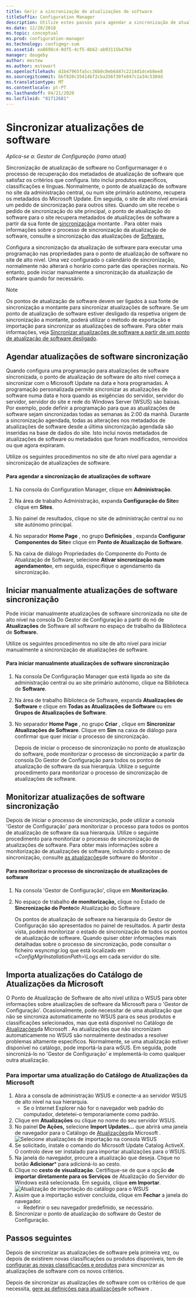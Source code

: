 ```yaml
---
title: Gerir a sincronização de atualizações de software
titleSuffix: Configuration Manager
description: Utilize estes passos para agendar a sincronização de atualizações de software, iniciar manualmente a sincronização de atualizações de software e monitorizar a sincronização das atualizações de software.
ms.date: 12/20/2018
ms.topic: conceptual
ms.prod: configuration-manager
ms.technology: configmgr-sum
ms.assetid: ea8698c4-9df5-4cf5-8b62-ab93115b4769
manager: dougeby
author: mestew
ms.author: mstewart
ms.openlocfilehash: d1b47965fa5cc36b0c0eb6d47c2214d1dceb8ee8
ms.sourcegitcommit: bbf820c35414bf2cba356f30fe047c1a34c5384d
ms.translationtype: MT
ms.contentlocale: pt-PT
ms.lasthandoff: 04/21/2020
ms.locfileid: "81712681"
---
```

#  <a name="synchronize-software-updates"></a><a name="BKMK_SUMSync"></a> Sincronizar atualizações de software

*Aplica-se a: Gestor de Configuração (ramo atual)*

 Sincronização de atualização de software no Configurmanager é o processo de recuperação dos metadados de atualização de software que satisfaz os critérios que configura. Isto inclui produtos específicos, classificações e línguas. Normalmente, o ponto de atualização de software no site da administração central, ou num site primário autónomo, recupera os metadados do Microsoft Update. Em seguida, o site de alto nível enviará um pedido de sincronização para outros sites. Quando um site recebe o pedido de sincronização do site principal, o ponto de atualização do software para o site recupera metadados de atualizações de software a partir da sua fonte de [sincronização](../plan-design/plan-for-software-updates.md#BKMK_SyncSource)a montante . Para obter mais informações sobre o processo de sincronização da atualização de software, consulte a sincronização das atualizações de [Software.](../understand/software-updates-introduction.md#BKMK_Synchronization)

Configura a sincronização da atualização de software para executar uma programação nas propriedades para o ponto de atualização de software no site de alto nível. Uma vez configurado o calendário de sincronização, normalmente não alterará o horário como parte das operações normais. No entanto, pode iniciar manualmente a sincronização da atualização de software quando for necessário.

  > [!NOTE]  
  >  Os pontos de atualização de software devem ser ligados à sua fonte de sincronização a montante para sincronizar atualizações de software. Se um ponto de atualização de software estiver desligado da respetiva origem de sincronização a montante, poderá utilizar o método de exportação e importação para sincronizar as atualizações de software. Para obter mais informações, veja [Sincronizar atualizações de software a partir de um ponto de atualização de software desligado](synchronize-software-updates-disconnected.md).  

## <a name="schedule-software-updates-synchronization"></a>Agendar atualizações de software sincronização
Quando configura uma programação para atualizações de software sincronizada, o ponto de atualização de software de alto nível começa a sincronizar com o Microsoft Update na data e hora programadas. A programação personalizada permite sincronizar as atualizações de software numa data e hora quando as exigências do servidor, servidor do servidor, servidor do site e rede do Windows Server (WSUS) são baixas. Por exemplo, pode definir a programação para que as atualizações de software sejam sincronizadas todas as semanas às 2:00 da manhã. Durante a sincronização agendada, todas as alterações nos metadados de atualizações de software desde a última sincronização agendada são inseridas na base de dados do site. Isto inclui novos metadados de atualizações de software ou metadados que foram modificados, removidos ou que agora expiraram.

Utilize os seguintes procedimentos no site de alto nível para agendar a sincronização de atualizações de software.  

#### <a name="to-schedule-software-updates-synchronization"></a>Para agendar a sincronização de atualizações de software  

  1.  Na consola do Configuration Manager, clique em **Administração**.  

  2.  Na área de trabalho Administração, expanda **Configuração do Site**e clique em **Sites**.  

  3.  No painel de resultados, clique no site de administração central ou no site autónomo principal.  

  4.  No separador **Home Page** , no grupo **Definições** , expanda **Configurar Componentes do Site**e clique em **Ponto de Atualização de Software**.  

  5.  Na caixa de diálogo Propriedades do Componente do Ponto de Atualização de Software, selecione **Ativar sincronização num agendamento**e, em seguida, especifique o agendamento da sincronização.  

## <a name="manually-start-software-updates-synchronization"></a>Iniciar manualmente atualizações de software sincronização
Pode iniciar manualmente atualizações de software sincronizada no site de alto nível na consola Do Gestor de Configuração a partir do nó de **Atualizações** de Software all software no espaço de trabalho da Biblioteca de **Software.**  

Utilize os seguintes procedimentos no site de alto nível para iniciar manualmente a sincronização de atualizações de software.  

#### <a name="to-manually-start-software-updates-synchronization"></a>Para iniciar manualmente atualizações de software sincronização  

1. Na consola De Configuração Manager que está ligada ao site da administração central ou ao site primário autónomo, clique na Biblioteca de **Software**.  

2. Na área de trabalho Biblioteca de Software, expanda **Atualizações de Software** e clique em **Todas as Atualizações de Software** ou em **Grupos de Atualizações de Software**.  

3. No separador **Home Page** , no grupo **Criar** , clique em **Sincronizar Atualizações de Software**. Clique em **Sim** na caixa de diálogo para confirmar que quer iniciar o processo de sincronização.  

   Depois de iniciar o processo de sincronização no ponto de atualização do software, pode monitorizar o processo de sincronização a partir da consola Do Gestor de Configuração para todos os pontos de atualização de software da sua hierarquia. Utilize o seguinte procedimento para monitorizar o processo de sincronização de atualizações de software.  


## <a name="monitor-software-updates-synchronization"></a>Monitorizar atualizações de software sincronização
Depois de iniciar o processo de sincronização, pode utilizar a consola 'Gestor de Configuração' para monitorizar o processo para todos os pontos de atualização de software da sua hierarquia. Utilize o seguinte procedimento para monitorizar o processo de sincronização de atualizações de software. Para obter mais informações sobre a monitorização de atualizações de software, incluindo o processo de sincronização, consulte [as atualizações](../deploy-use/monitor-software-updates.md)de software do Monitor .

#### <a name="to-monitor-the-software-updates-synchronization-process"></a>Para monitorizar o processo de sincronização de atualizações de software  

1. Na consola 'Gestor de Configuração', clique em **Monitorização**.  

2. No espaço de trabalho **de monitorização,** clique no Estado de **Sincronização do Ponto**de Atualização do Software .  

   Os pontos de atualização de software na hierarquia do Gestor de Configuração são apresentados no painel de resultados. A partir desta vista, poderá monitorizar o estado de sincronização de todos os pontos de atualização de software. Quando quiser obter informações mais detalhadas sobre o processo de sincronização, pode consultar o ficheiro wsyncmgr.log que está localizado em <*ConfigMgrInstallationPath*>\Logs em cada servidor do site.  

## <a name="import-updates-from-the-microsoft-update-catalog"></a>Importa atualizações do Catálogo de Atualizações da Microsoft

O Ponto de Atualização de Software de alto nível utiliza o WSUS para obter informações sobre atualizações de software da Microsoft para o 'Gestor de Configuração'. Ocasionalmente, pode necessitar de uma atualização que não se sincroniza automaticamente no WSUS para os seus produtos e classificações selecionados, mas que está disponível no Catálogo de [Atualizações](https://catalog.update.microsoft.com)da Microsoft . As atualizações que não sincronizam automaticamente no WSUS são normalmente destinadas a resolver problemas altamente específicos. Normalmente, se uma atualização estiver disponível no catálogo, pode importá-la para wSUS. Em seguida, pode sincronizá-lo no 'Gestor de Configuração' e implementá-lo como qualquer outra atualização.

### <a name="to-import-an-update-from-the-microsoft-update-catalog"></a>Para importar uma atualização do Catálogo de Atualizações da Microsoft

1. Abra a consola de administração WSUS e conecte-a ao servidor WSUS de alto nível na sua hierarquia.
   - Se o Internet Explorer não for o navegador web padrão do computador, detetetei-o temporariamente como padrão.
2. Clique em **Atualizações** ou clique no nome do seu servidor WSUS. 
3. No painel **De Ações,** selecione **Import Updates...** que abrirá uma janela de navegador para o Catálogo de [Atualizações](https://catalog.update.microsoft.com)da Microsoft .
   ![Selecione atualizações de importação na consola WSUS](media/wsus-console-import-updates.png)
4. Se solicitado, instale o comando do Microsoft Update Catalog ActiveX. O controlo deve ser instalado para importar atualizações para o WSUS. 
5. Na janela do navegador, procure a atualização que deseja. Clique no botão **Adicionar*** para adicioná-lo ao cesto.
6. Clique no **cesto de visualização**. Certifique-se de que a opção **de importar diretamente para os Serviços** de Atualização do Servidor do Windows está selecionada. Em seguida, clique **em Importar**.
    ![Atualização de importação do catálogo para o WSUS](./media/import-catalog-update-into-wsus.png)
7. Assim que a importação estiver concluída, clique em **Fechar** a janela do navegador.
     - Redefinir o seu navegador predefinido, se necessário.
8. Sincronizar o ponto de atualização do software do Gestor de Configuração.


## <a name="next-steps"></a>Passos seguintes
Depois de sincronizar as atualizações de software pela primeira vez, ou depois de existirem novas classificações ou produtos disponíveis, tem de [configurar as novas classificações e produtos](configure-classifications-and-products.md) para sincronizar as atualizações de software com os novos critérios.

Depois de sincronizar as atualizações de software com os critérios de que necessita, [gere as definições para atualizações](manage-settings-for-software-updates.md)de software .  

